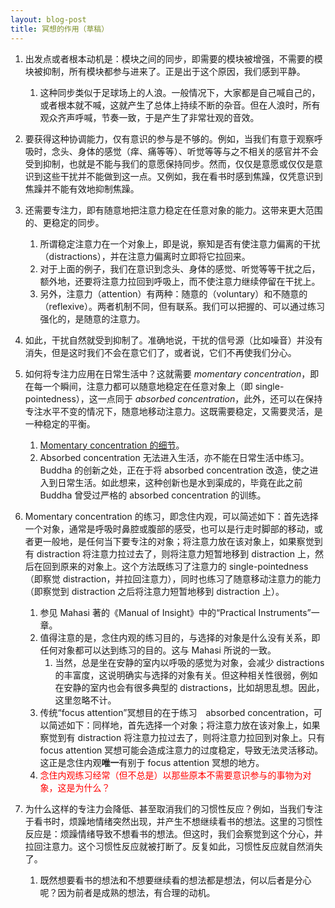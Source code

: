 ```yaml
---
layout: blog-post
title: 冥想的作用（草稿）
---
```


1. 出发点或者根本动机是：模块之间的同步，即需要的模块被增强，不需要的模块被抑制，所有模块都参与进来了。正是出于这个原因，我们感到平静。
    1. 这种同步类似于足球场上的人浪。一般情况下，大家都是自己喊自己的，或者根本就不喊，这就产生了总体上持续不断的杂音。但在人浪时，所有观众齐声呼喊，节奏一致，于是产生了非常壮观的音效。

1. 要获得这种协调能力，仅有意识的参与是不够的。例如，当我们有意于观察呼吸时，念头、身体的感觉（痒、痛等等）、听觉等等与之不相关的感官并不会受到抑制，也就是不能与我们的意愿保持同步。然而，仅仅是意愿或仅仅是意识到这些干扰并不能做到这一点。又例如，我在看书时感到焦躁，仅凭意识到焦躁并不能有效地抑制焦躁。

1. 还需要专注力，即有随意地把注意力稳定在任意对象的能力。这带来更大范围的、更稳定的同步。
    1. 所谓稳定注意力在一个对象上，即是说，察知是否有使注意力偏离的干扰（distractions），并在注意力偏离时立即将它拉回来。
    1. 对于上面的例子，我们在意识到念头、身体的感觉、听觉等等干扰之后，额外地，还要将注意力拉回到呼吸上，而不使注意力继续停留在干扰上。
    1. 另外，注意力（attention）有两种：随意的（voluntary）和不随意的（reflexive）。两者机制不同，但有联系。我们可以把握的、可以通过练习强化的，是随意的注意力。

1. 如此，干扰自然就受到抑制了。准确地说，干扰的信号源（比如噪音）并没有消失，但是这时我们不会在意它们了，或者说，它们不再使我们分心。

1. 如何将专注力应用在日常生活中？这就需要 _momentary concentration_，即在每一个瞬间，注意力都可以随意地稳定在任意对象上（即 single-pointedness），这一点同于 _absorbed concentration_，此外，还可以在保持专注水平不变的情况下，随意地移动注意力。这既需要稳定，又需要灵活，是一种稳定的平衡。
    1. [Momentary concentration 的细节](https://www.accesstoinsight.org/lib/authors/mahasi/progress.html#ch2:~:text=In%20the%20Commentary,culmination.%5B21%5D)。
    1. Absorbed concentration 无法进入生活，亦不能在日常生活中练习。Buddha 的创新之处，正在于将 absorbed concentration 改造，使之进入到日常生活。如此想来，这种创新也是水到渠成的，毕竟在此之前 Buddha 曾受过严格的 absorbed concentration 的训练。

1. Momentary concentration 的练习，即念住内观，可以简述如下：首先选择一个对象，通常是呼吸时鼻腔或腹部的感受，也可以是行走时脚部的移动，或者更一般地，是任何当下要专注的对象；将注意力放在该对象上，如果察觉到有 distraction 将注意力拉过去了，则将注意力短暂地移到 distraction 上，然后在回到原来的对象上。这个方法既练习了注意力的 single-pointedness（即察觉 distraction，并拉回注意力），同时也练习了随意移动注意力的能力（即察觉到 distraction 之后将注意力短暂地移到 distraction 上）。
    1. 参见 Mahasi 著的《Manual of Insight》中的“Practical Instruments”一章。
    1. 值得注意的是，念住内观的练习目的，与选择的对象是什么没有关系，即任何对象都可以达到练习的目的。这与 Mahasi 所说的一致。
        1. 当然，总是坐在安静的室内以呼吸的感觉为对象，会减少 distractions 的丰富度，这说明确实与选择的对象有关。但这种相关性很弱，例如在安静的室内也会有很多典型的 distractions，比如胡思乱想。因此，这里忽略不计。
    1. 传统“focus attention”冥想目的在于练习　absorbed concentration，可以简述如下：同样地，首先选择一个对象；将注意力放在该对象上，如果察觉到有 distraction 将注意力拉过去了，则将注意力拉回到对象上。只有 focus attention 冥想可能会造成注意力的过度稳定，导致无法灵活移动。这正是念住内观**唯一**有别于 focus attention 冥想的地方。
    1. <font color="red">念住内观练习经常（但不总是）以那些原本不需要意识参与的事物为对象，这是为什么？</font>

1. 为什么这样的专注力会降低、甚至取消我们的习惯性反应？例如，当我们专注于看书时，烦躁地情绪突然出现，并产生不想继续看书的想法。这里的习惯性反应是：烦躁情绪导致不想看书的想法。但这时，我们会察觉到这个分心，并拉回注意力。这个习惯性反应就被打断了。反复如此，习惯性反应就自然消失了。
    1. 既然想要看书的想法和不想要继续看的想法都是想法，何以后者是分心呢？因为前者是成熟的想法，有合理的动机。
